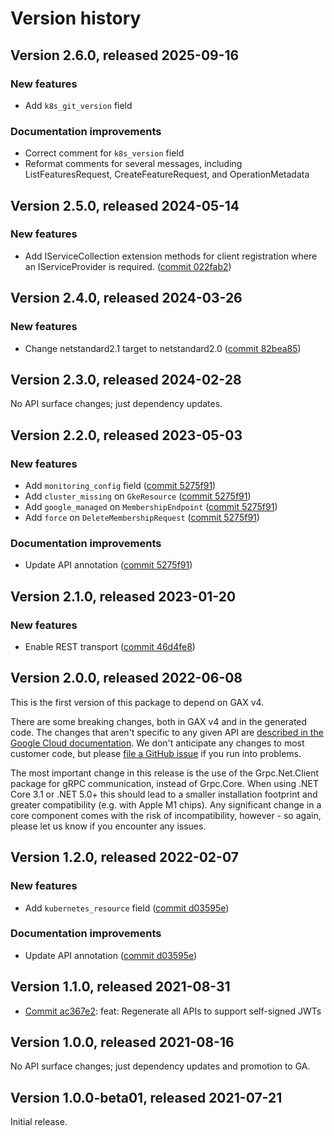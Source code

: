 # Version history

## Version 2.6.0, released 2025-09-16

### New features

- Add `k8s_git_version` field

### Documentation improvements

- Correct comment for `k8s_version` field
- Reformat comments for several messages, including ListFeaturesRequest, CreateFeatureRequest, and OperationMetadata

## Version 2.5.0, released 2024-05-14

### New features

- Add IServiceCollection extension methods for client registration where an IServiceProvider is required. ([commit 022fab2](https://github.com/googleapis/google-cloud-dotnet/commit/022fab203f28fb9c608972af7f8b83f571ae5694))

## Version 2.4.0, released 2024-03-26

### New features

- Change netstandard2.1 target to netstandard2.0 ([commit 82bea85](https://github.com/googleapis/google-cloud-dotnet/commit/82bea850661975b9750ac30753528cc9d2e05240))

## Version 2.3.0, released 2024-02-28

No API surface changes; just dependency updates.

## Version 2.2.0, released 2023-05-03

### New features

- Add `monitoring_config` field ([commit 5275f91](https://github.com/googleapis/google-cloud-dotnet/commit/5275f910d8883e94a433e696e1c667c6faa3582b))
- Add `cluster_missing` on `GkeResource` ([commit 5275f91](https://github.com/googleapis/google-cloud-dotnet/commit/5275f910d8883e94a433e696e1c667c6faa3582b))
- Add `google_managed` on `MembershipEndpoint` ([commit 5275f91](https://github.com/googleapis/google-cloud-dotnet/commit/5275f910d8883e94a433e696e1c667c6faa3582b))
- Add `force` on `DeleteMembershipRequest` ([commit 5275f91](https://github.com/googleapis/google-cloud-dotnet/commit/5275f910d8883e94a433e696e1c667c6faa3582b))

### Documentation improvements

- Update API annotation ([commit 5275f91](https://github.com/googleapis/google-cloud-dotnet/commit/5275f910d8883e94a433e696e1c667c6faa3582b))

## Version 2.1.0, released 2023-01-20

### New features

- Enable REST transport ([commit 46d4fe8](https://github.com/googleapis/google-cloud-dotnet/commit/46d4fe8461ac30e7666600e44e7bd16228768621))

## Version 2.0.0, released 2022-06-08

This is the first version of this package to depend on GAX v4.

There are some breaking changes, both in GAX v4 and in the generated
code. The changes that aren't specific to any given API are [described in the Google Cloud
documentation](https://cloud.google.com/dotnet/docs/reference/help/breaking-gax4).
We don't anticipate any changes to most customer code, but please [file a
GitHub issue](https://github.com/googleapis/google-cloud-dotnet/issues/new/choose)
if you run into problems.

The most important change in this release is the use of the Grpc.Net.Client package
for gRPC communication, instead of Grpc.Core. When using .NET Core 3.1 or .NET 5.0+
this should lead to a smaller installation footprint and greater compatibility (e.g.
with Apple M1 chips). Any significant change in a core component comes with the risk
of incompatibility, however - so again, please let us know if you encounter any
issues.


## Version 1.2.0, released 2022-02-07

### New features

- Add `kubernetes_resource` field ([commit d03595e](https://github.com/googleapis/google-cloud-dotnet/commit/d03595ea86e200b93c35f761a358cbf6346ebbe2))

### Documentation improvements

- Update API annotation ([commit d03595e](https://github.com/googleapis/google-cloud-dotnet/commit/d03595ea86e200b93c35f761a358cbf6346ebbe2))

## Version 1.1.0, released 2021-08-31

- [Commit ac367e2](https://github.com/googleapis/google-cloud-dotnet/commit/ac367e2): feat: Regenerate all APIs to support self-signed JWTs

## Version 1.0.0, released 2021-08-16

No API surface changes; just dependency updates and promotion to GA.

## Version 1.0.0-beta01, released 2021-07-21

Initial release.
